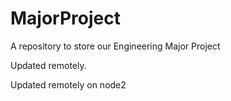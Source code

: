 # MajorProject
A repository to store our Engineering Major Project


Updated remotely.

Updated remotely on node2
